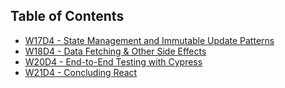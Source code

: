 ## Table of Contents

- [W17D4 - State Management and Immutable Update Patterns](https://github.com/julie-ify/web-flex-feb17-2025/tree/main/w17d4)
- [W18D4 - Data Fetching & Other Side Effects](https://github.com/julie-ify/web-flex-feb17-2025/tree/main/w18d4)
- [W20D4 - End-to-End Testing with Cypress](https://github.com/julie-ify/web-flex-feb17-2025/tree/main/w20d4)
- [W21D4 - Concluding React](https://github.com/julie-ify/web-flex-feb17-2025/tree/main/w21d4)